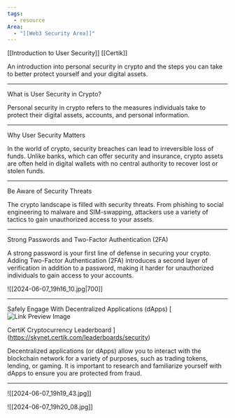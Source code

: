 ```yaml
---
tags:
  - resource
Area:
  - "[[Web3 Security Area]]"
---
```

[[Introduction to User Security]]
[[Certik]]

An introduction into personal security in crypto and the steps you can take to better protect yourself and your digital assets.

---
What is User Security in Crypto?

Personal security in crypto refers to the measures individuals take to protect their digital assets, accounts, and personal information.

---
Why User Security Matters

In the world of crypto, security breaches can lead to irreversible loss of funds. Unlike banks, which can offer security and insurance, crypto assets are often held in digital wallets with no central authority to recover lost or stolen funds.

---
Be Aware of Security Threats

The crypto landscape is filled with security threats. From phishing to social engineering to malware and SIM-swapping, attackers use a variety of tactics to gain unauthorized access to your assets.

---
Strong Passwords and Two-Factor Authentication (2FA)

A strong password is your first line of defense in securing your crypto. Adding Two-Factor Authentication (2FA) introduces a second layer of verification in addition to a password, making it harder for unauthorized individuals to gain access to your accounts.

![[2024-06-07_19h16_10.jpg|700]]

---
Safely Engage With Decentralized Applications (dApps)
[
![Link Preview Image](https://skynet.certik.com/preview-security-leaderboard.jpg)

CertiK Cryptocurrency Leaderboard
](https://skynet.certik.com/leaderboards/security)

Decentralized applications (or dApps) allow you to interact with the blockchain network for a variety of purposes, such as trading tokens, lending, or gaming. It is important to research and familiarize yourself with dApps to ensure you are protected from fraud.

---
![[2024-06-07_19h19_43.jpg]]

![[2024-06-07_19h20_08.jpg]]